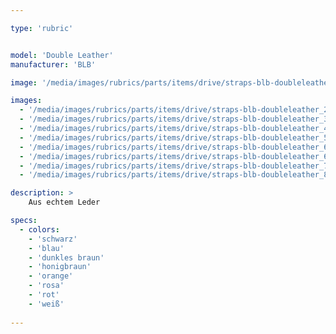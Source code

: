 ```yaml
---

type: 'rubric'


model: 'Double Leather'
manufacturer: 'BLB'

image: '/media/images/rubrics/parts/items/drive/straps-blb-doubleleather_1.jpeg'

images:
  - '/media/images/rubrics/parts/items/drive/straps-blb-doubleleather_2.jpeg'
  - '/media/images/rubrics/parts/items/drive/straps-blb-doubleleather_3.jpeg'
  - '/media/images/rubrics/parts/items/drive/straps-blb-doubleleather_4.jpeg'
  - '/media/images/rubrics/parts/items/drive/straps-blb-doubleleather_5.jpeg'
  - '/media/images/rubrics/parts/items/drive/straps-blb-doubleleather_6.jpeg'
  - '/media/images/rubrics/parts/items/drive/straps-blb-doubleleather_6.jpeg'
  - '/media/images/rubrics/parts/items/drive/straps-blb-doubleleather_7.jpeg'
  - '/media/images/rubrics/parts/items/drive/straps-blb-doubleleather_8.jpeg'

description: >
    Aus echtem Leder

specs:
  - colors:
    - 'schwarz'
    - 'blau'
    - 'dunkles braun'
    - 'honigbraun'
    - 'orange'
    - 'rosa'
    - 'rot'
    - 'weiß'
    
---
```

